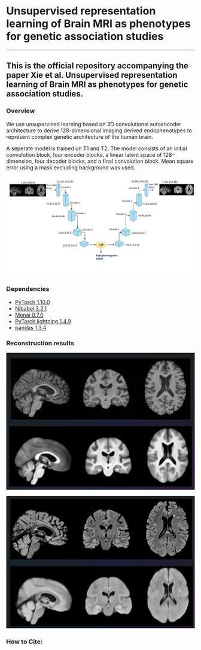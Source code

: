 # Unsupervised representation learning of Brain MRI as phenotypes for genetic association studies
---
This is the official repository accompanying the paper Xie et al. Unsupervised representation learning of Brain MRI as phenotypes for genetic association studies. 
---
### Overview
We use unsupervised learning based on 3D convolutional autoencoder architecture to derive 128-dimensional imaging derived endophenotypes to represent complex genetic architecture of the human brain. 

A seperate model is trained on T1 and T2. The model consists of an initial convolution block, four encoder blocks, a linear latent space of 128-dimension, four decoder blocks, and a final convolution block. Mean square error using a mask excluding background was used. 

![Model architecture](ae_t1.jpg)


### Dependencies
- [PyTorch 1.10.0](http://pytorch.org)
- [Nibabel 3.2.1](https://nipy.org/nibabel/)
- [Monai 0.7.0](https://monai.io/)
- [PyTorch lightning 1.4.9](https://www.pytorchlightning.ai/)
- [pandas 1.3.4](https://pandas.pydata.org/)

### Reconstruction results

![Original T1 brain extracted MRI and reconstructed image from 128 dim latent space](files/Original_predicted_T1_thumbnail.png)

![Original T2 brain extracted MRI and reconstructed image from 128 dim latent space](files/Original_predicted_T2_thumbnail.png)

### How to Cite:
